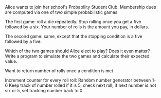 Alice wants to join her school's Probability Student Club. Membership dues are computed via one of two simple probabilistic games.

The first game: roll a die repeatedly. Stop rolling once you get a five followed by a six. Your number of rolls is the amount you pay, in dollars.

The second game: same, except that the stopping condition is a five followed by a five.

Which of the two games should Alice elect to play? Does it even matter? Write a program to simulate the two games and calculate their expected value.


Want to return number of rolls once a condition is met


Increment counter for every roll
roll: Random number generator between 1-6
Keep track of number rolled if it is 5, check next roll, if next number is not six or 5, set tracking number back to 0
